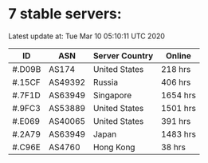 # 7 stable servers:

Latest update at: Tue Mar 10 05:10:11 UTC 2020

| ID | ASN | Server Country | Online |
| -- | --- | -------------- | ------ |
| #.D09B | AS174 | United States | 218 hrs |
| #.15CF | AS49392 | Russia | 406 hrs |
| #.7F1D | AS63949 | Singapore | 1654 hrs |
| #.9FC3 | AS53889 | United States | 1501 hrs |
| #.E069 | AS40065 | United States | 391 hrs |
| #.2A79 | AS63949 | Japan | 1483 hrs |
| #.C96E | AS4760 | Hong Kong | 38 hrs |

